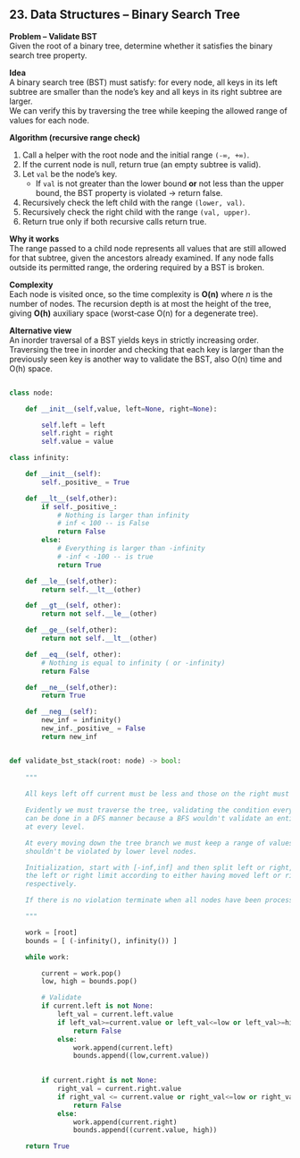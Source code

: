 ## 23. Data Structures – Binary Search Tree

**Problem – Validate BST**  
Given the root of a binary tree, determine whether it satisfies the binary search tree property.  


**Idea**  
A binary search tree (BST) must satisfy: for every node, all keys in its left subtree are smaller than the node’s key and all keys in its right subtree are larger.  
We can verify this by traversing the tree while keeping the allowed range of values for each node.

**Algorithm (recursive range check)**  

1. Call a helper with the root node and the initial range `(-∞, +∞)`.  
2. If the current node is null, return true (an empty subtree is valid).  
3. Let `val` be the node’s key.  
   - If `val` is not greater than the lower bound **or** not less than the upper bound, the BST property is violated → return false.  
4. Recursively check the left child with the range `(lower, val)`.  
5. Recursively check the right child with the range `(val, upper)`.  
6. Return true only if both recursive calls return true.

**Why it works**  
The range passed to a child node represents all values that are still allowed for that subtree, given the ancestors already examined. If any node falls outside its permitted range, the ordering required by a BST is broken.

**Complexity**  
Each node is visited once, so the time complexity is **O(n)** where *n* is the number of nodes. The recursion depth is at most the height of the tree, giving **O(h)** auxiliary space (worst‑case O(n) for a degenerate tree).

**Alternative view**  
An inorder traversal of a BST yields keys in strictly increasing order. Traversing the tree in inorder and checking that each key is larger than the previously seen key is another way to validate the BST, also O(n) time and O(h) space.

```python

class node:

    def __init__(self,value, left=None, right=None):

        self.left = left
        self.right = right
        self.value = value

class infinity:

    def __init__(self):
        self._positive_ = True

    def __lt__(self,other):
        if self._positive_:
            # Nothing is larger than infinity
            # inf < 100 -- is False
            return False
        else:
            # Everything is larger than -infinity
            # -inf < -100 -- is true
            return True

    def __le__(self,other):
        return self.__lt__(other)

    def __gt__(self, other):
        return not self.__le__(other)

    def __ge__(self,other):
        return not self.__lt__(other)

    def __eq__(self, other):
        # Nothing is equal to infinity ( or -infinity)
        return False

    def __ne__(self,other):
        return True

    def __neg__(self):
        new_inf = infinity()
        new_inf._positive_ = False
        return new_inf


def validate_bst_stack(root: node) -> bool:
    
    """
    
    All keys left off current must be less and those on the right must be larger

    Evidently we must traverse the tree, validating the condition every time. This
    can be done in a DFS manner because a BFS wouldn't validate an entire branch
    at every level. 

    At every moving down the tree branch we must keep a range of values that 
    shouldn't be violated by lower level nodes. 

    Initialization, start with [-inf,inf] and then split left or right, setting
    the left or right limit according to either having moved left or right
    respectively.

    If there is no violation terminate when all nodes have been processed.

    """

    work = [root]
    bounds = [ (-infinity(), infinity()) ]

    while work:

        current = work.pop()
        low, high = bounds.pop()

        # Validate 
        if current.left is not None:
            left_val = current.left.value
            if left_val>=current.value or left_val<=low or left_val>=high :
                return False
            else:
                work.append(current.left)
                bounds.append((low,current.value))
                        

        if current.right is not None:
            right_val = current.right.value
            if right_val <= current.value or right_val<=low or right_val>=high:
                return False
            else:
                work.append(current.right)
                bounds.append((current.value, high))

    return True
```


